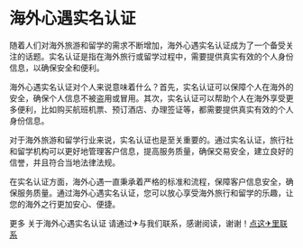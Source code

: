 # 海外心遇实名认证

随着人们对海外旅游和留学的需求不断增加，海外心遇实名认证成为了一个备受关注的话题。实名认证是指在海外旅行或留学过程中，需要提供真实有效的个人身份信息，以确保安全和便利。

海外心遇实名认证对个人来说意味着什么？首先，实名认证可以保障个人在海外的安全，确保个人信息不被盗用或冒用。其次，实名认证可以帮助个人在海外享受更多便利，比如购买航班机票、预订酒店、办理签证等，都需要提供真实有效的个人身份信息。

对于海外旅游和留学行业来说，实名认证也是至关重要的。通过实名认证，旅行社和留学机构可以更好地管理客户信息，提高服务质量，确保交易安全，建立良好的信誉，并且符合当地法律法规。

在实名认证方面，海外心遇一直秉承着严格的标准和流程，保障客户信息安全，确保服务质量。通过海外心遇实名认证，您可以放心享受海外旅行和留学的乐趣，让您的海外之行更加安心、便捷。

更多 关于海外心遇实名认证 请通过✈与我们联系，感谢阅读，谢谢！[点这✈里联系](https://add.k02.cc)